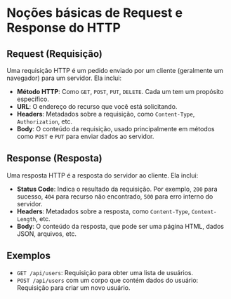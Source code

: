 # Noções básicas de Request e Response do HTTP

## Request (Requisição)
Uma requisição HTTP é um pedido enviado por um cliente (geralmente um navegador) para um servidor. Ela inclui:
- **Método HTTP**: Como `GET`, `POST`, `PUT`, `DELETE`. Cada um tem um propósito específico.
- **URL**: O endereço do recurso que você está solicitando.
- **Headers**: Metadados sobre a requisição, como `Content-Type`, `Authorization`, etc.
- **Body**: O conteúdo da requisição, usado principalmente em métodos como `POST` e `PUT` para enviar dados ao servidor.

## Response (Resposta)
Uma resposta HTTP é a resposta do servidor ao cliente. Ela inclui:
- **Status Code**: Indica o resultado da requisição. Por exemplo, `200` para sucesso, `404` para recurso não encontrado, `500` para erro interno do servidor.
- **Headers**: Metadados sobre a resposta, como `Content-Type`, `Content-Length`, etc.
- **Body**: O conteúdo da resposta, que pode ser uma página HTML, dados JSON, arquivos, etc.

## Exemplos
- `GET /api/users`: Requisição para obter uma lista de usuários.
- `POST /api/users` com um corpo que contém dados do usuário: Requisição para criar um novo usuário.


